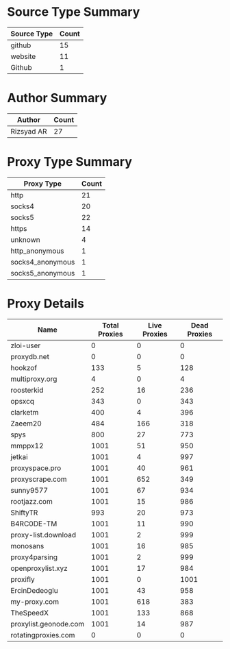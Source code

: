 # Source Type Summary

| Source Type | Count |
|-------------|-------|
| github | 15 |
| website | 11 |
| Github | 1 |


# Author Summary

| Author | Count |
|--------|-------|
| Rizsyad AR | 27 |


# Proxy Type Summary

| Proxy Type | Count |
|------------|-------|
| http | 21 |
| socks4 | 20 |
| socks5 | 22 |
| https | 14 |
| unknown | 4 |
| http_anonymous | 1 |
| socks4_anonymous | 1 |
| socks5_anonymous | 1 |


# Proxy Details

| Name | Total Proxies | Live Proxies | Dead Proxies |
|------|---------------|--------------|---------------|
| zloi-user | 0 | 0 | 0 |
| proxydb.net | 0 | 0 | 0 |
| hookzof | 133 | 5 | 128 |
| multiproxy.org | 4 | 0 | 4 |
| roosterkid | 252 | 16 | 236 |
| opsxcq | 343 | 0 | 343 |
| clarketm | 400 | 4 | 396 |
| Zaeem20 | 484 | 166 | 318 |
| spys | 800 | 27 | 773 |
| mmppx12 | 1001 | 51 | 950 |
| jetkai | 1001 | 4 | 997 |
| proxyspace.pro | 1001 | 40 | 961 |
| proxyscrape.com | 1001 | 652 | 349 |
| sunny9577 | 1001 | 67 | 934 |
| rootjazz.com | 1001 | 15 | 986 |
| ShiftyTR | 993 | 20 | 973 |
| B4RC0DE-TM | 1001 | 11 | 990 |
| proxy-list.download | 1001 | 2 | 999 |
| monosans | 1001 | 16 | 985 |
| proxy4parsing | 1001 | 2 | 999 |
| openproxylist.xyz | 1001 | 17 | 984 |
| proxifly | 1001 | 0 | 1001 |
| ErcinDedeoglu | 1001 | 43 | 958 |
| my-proxy.com | 1001 | 618 | 383 |
| TheSpeedX | 1001 | 133 | 868 |
| proxylist.geonode.com | 1001 | 14 | 987 |
| rotatingproxies.com | 0 | 0 | 0 |
